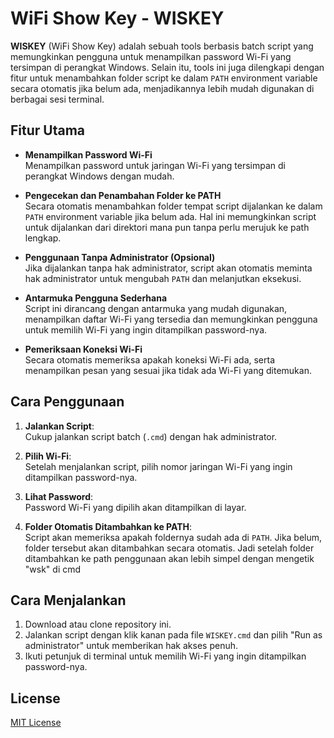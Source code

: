 # WiFi Show Key - WISKEY

**WISKEY** (WiFi Show Key) adalah sebuah tools berbasis batch script yang memungkinkan pengguna untuk menampilkan password Wi-Fi yang tersimpan di perangkat Windows. Selain itu, tools ini juga dilengkapi dengan fitur untuk menambahkan folder script ke dalam `PATH` environment variable secara otomatis jika belum ada, menjadikannya lebih mudah digunakan di berbagai sesi terminal.

## Fitur Utama
- **Menampilkan Password Wi-Fi**  
  Menampilkan password untuk jaringan Wi-Fi yang tersimpan di perangkat Windows dengan mudah.
  
- **Pengecekan dan Penambahan Folder ke PATH**  
  Secara otomatis menambahkan folder tempat script dijalankan ke dalam `PATH` environment variable jika belum ada. Hal ini memungkinkan script untuk dijalankan dari direktori mana pun tanpa perlu merujuk ke path lengkap.

- **Penggunaan Tanpa Administrator (Opsional)**  
  Jika dijalankan tanpa hak administrator, script akan otomatis meminta hak administrator untuk mengubah `PATH` dan melanjutkan eksekusi.

- **Antarmuka Pengguna Sederhana**  
  Script ini dirancang dengan antarmuka yang mudah digunakan, menampilkan daftar Wi-Fi yang tersedia dan memungkinkan pengguna untuk memilih Wi-Fi yang ingin ditampilkan password-nya.

- **Pemeriksaan Koneksi Wi-Fi**  
  Secara otomatis memeriksa apakah koneksi Wi-Fi ada, serta menampilkan pesan yang sesuai jika tidak ada Wi-Fi yang ditemukan.

## Cara Penggunaan
1. **Jalankan Script**:  
   Cukup jalankan script batch (`.cmd`) dengan hak administrator.

2. **Pilih Wi-Fi**:  
   Setelah menjalankan script, pilih nomor jaringan Wi-Fi yang ingin ditampilkan password-nya.

3. **Lihat Password**:  
   Password Wi-Fi yang dipilih akan ditampilkan di layar.

4. **Folder Otomatis Ditambahkan ke PATH**:  
   Script akan memeriksa apakah foldernya sudah ada di `PATH`. Jika belum, folder tersebut akan ditambahkan secara otomatis.
   Jadi setelah folder ditambahkan ke path penggunaan akan lebih simpel dengan mengetik "wsk" di cmd


## Cara Menjalankan
1. Download atau clone repository ini.
2. Jalankan script dengan klik kanan pada file `WISKEY.cmd` dan pilih "Run as administrator" untuk memberikan hak akses penuh.
3. Ikuti petunjuk di terminal untuk memilih Wi-Fi yang ingin ditampilkan password-nya.

## License
[MIT License](LICENSE)
